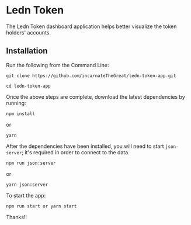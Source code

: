 # Ledn Token

The Ledn Token dashboard application helps better visualize the token holders' accounts.

## Installation

Run the following from the Command Line:

```
git clone https://github.com/incarnateTheGreat/ledn-token-app.git

cd ledn-token-app
```

Once the above steps are complete, download the latest dependencies by running:

```
npm install
```

or

```
yarn
```

After the dependencies have been installed, you will need to start `json-server`; it's required in order to connect to the data.

```
npm run json:server
```

or

```
yarn json:server
```

To start the app:

```
npm run start or yarn start
```

Thanks!!
